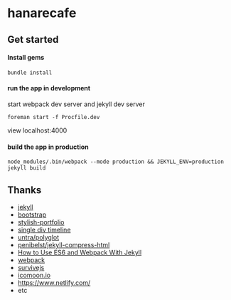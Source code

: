 # hanarecafe

## Get started

#### Install gems

```
bundle install
```

#### run the app in development

start webpack dev server and jekyll dev server

```
foreman start -f Procfile.dev
```

view localhost:4000

#### build the app in production

```
node_modules/.bin/webpack --mode production && JEKYLL_ENV=production jekyll build
```

## Thanks
- [jekyll](https://github.com/jekyll/jekyll)
- [bootstrap](https://getbootstrap.com/docs/4.0/getting-started/introduction/)
- [stylish-portfolio](https://startbootstrap.com/template-overviews/stylish-portfolio/)
- [single div timeline](https://codepen.io/NielsVoogt/pen/MbMMxv)
- [untra/polyglot](https://github.com/untra/polyglot)
- [penibelst/jekyll-compress-html](https://github.com/penibelst/jekyll-compress-html)
- [How to Use ES6 and Webpack With Jekyll](https://michaelmovsesov.com/articles/jekyll-es6-workflow)
- [webpack](https://webpack.js.org/)
- [survivejs](https://survivejs.com/webpack)
- [icomoon.io](https://icomoon.io/#docs/inline-svg)
- https://www.netlify.com/
- etc
